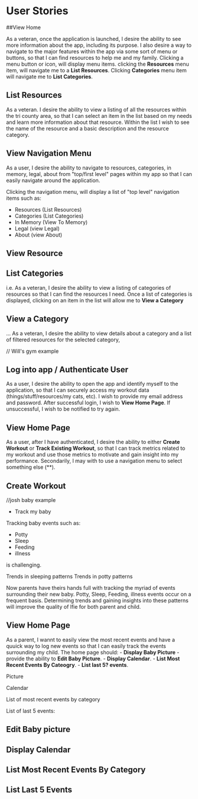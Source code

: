# User Stories

##View Home

As a veteran, once the application is launched, I desire the ability to see more information about the app, including its purpose. I also desire a way to navigate to the major features within the app via some sort of menu or buttons, so that I can find resources to help me and my family. Clicking a menu button or icon, will display menu items. clicking the **Resources** menu item, will navigate me to a **List Resources**. Clicking **Categories** menu item will navigate me to **List Categories**.

## List Resources

As a veteran. I desire the ability to view a listing of all the resources within the tri county area, so that I can select an item in the list based on my needs and learn more information about that resource. Within the list I wish to see the name of the resource and a basic description and the resource category.

## View Navigation Menu

As a user, I desire the ability to navigate to resources, categories, in memory, legal, about from "top/first level" pages within my app so that I can easily navigate around the application.

Clicking the navigation menu, will display a list of "top level" navigation items such as:

- Resources (List Resources)
- Categories (List Categories)
- In Memory (View To Memory)
- Legal (view Legal)
- About (view About)

## View Resource

## List Categories

i.e. As a veteran, I desire the ability to view a listing of categories of resources so that I can find the resources I need. Once a list of categories is displayed, clicking on an item in the list will allow me to **View a Category**

## View a Category

... As a veteran, I desire the ability to view details about a category and a list of filtered resources for the selected category,

// Will's gym example

## Log into app / Authenticate User

As a user, I desire the ability to open the app and identify myself to the application, so that I can securely access my workout data
(things/stuff/resources/my cats, etc). I wish to provide my email address and password. After successful login, I wish to **View Home Page**. If unsuccessful, I wish to be notified to try again.

## View Home Page

As a user, after I have authenticated, I desire the ability to either **Create Workout** or **Track Existing Workout**, so that I can track metrics related to my workout and use those metrics to motivate and gain insight into my performance.
Secondarily, I may with to use a navigation menu to select something else (\*\*).

## Create Workout

//josh baby example

- Track my baby

Tracking baby events such as:

- Potty
- Sleep
- Feeding
- illness

is challenging.

Trends in sleeping patterns
Trends in potty patterns

Now parents have theirs hands full with tracking the myriad of events surrounding their new baby. Potty, Sleep, Feeding, illness events occur on a frequent basis. Determining trends and gaining insights into these patterns will improve the quality of lfie for both parent and child.

## View Home Page

As a parent, I wannt to easily view the most recent events and have a quuick way to log new events so that I can easily track the events surrounding my child. The home page should: - **Display Baby Picture** - provide the ability to **Edit Baby Picture**. - **Display Calendar**. - **List Most Recent Events By Cateogry**. - **List last 5? events**.

Picture

Calendar

List of most recent events by category

List of last 5 events:

## Edit Baby picture

## Display Calendar

## List Most Recent Events By Category

## List Last 5 Events
